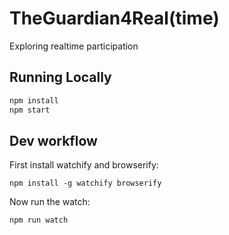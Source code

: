 # TheGuardian4Real(time)

Exploring realtime participation

## Running Locally

``` bash
npm install
npm start
```

## Dev workflow

First install watchify and browserify:
```
npm install -g watchify browserify
```

Now run the watch:
```
npm run watch
```